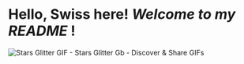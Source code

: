 # Hello, Swiss here! *Welcome to my* ***README*** !
<img src="https://i.pinimg.com/originals/17/96/ef/1796ef0033df2a1bb61b02d731541119.gif" alt="Stars Glitter GIF - Stars Glitter Gb - Discover &amp; Share GIFs"/>

